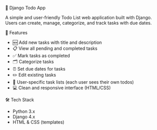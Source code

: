 📝 Django Todo App

A simple and user-friendly Todo List web application built with Django. Users can create, manage, categorize, and track tasks with due dates.


🚀 Features

- 🆕 Add new tasks with title and description  
- 📋 View all pending and completed tasks  
- ✅ Mark tasks as completed  
- 🗂️ Categorize tasks  
- ⏰ Set due dates for tasks  
- ✏️ Edit existing tasks  
- 🔐 User-specific task lists (each user sees their own todos)  
- 💻 Clean and responsive interface (HTML/CSS)


🛠️ Tech Stack

- Python 3.x  
- Django 4.x  
- HTML & CSS (templates)